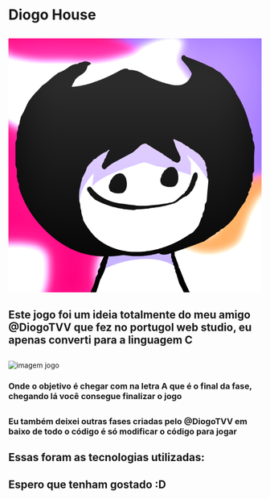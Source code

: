 # Diogo House

##

<img src="images/FOTO-DO-PERFIL-AADADSOIASDIO.png" alt="foto diogo" />

## Este jogo foi um ideia totalmente do meu amigo @DiogoTVV que fez no portugol web studio, eu apenas converti para a linguagem C

##

<img src="" alt="imagem jogo" />

<h3>Onde o objetivo é chegar com  na letra A que é o final da fase, chegando lá você consegue finalizar o jogo</h3>

##

<h3>Eu também deixei outras fases criadas pelo @DiogoTVV em baixo de todo o código é só modificar o código para jogar</h3>

##

<h2>Essas foram as tecnologias utilizadas:</h2>


##

<h2>Espero que tenham gostado :D</h2>
